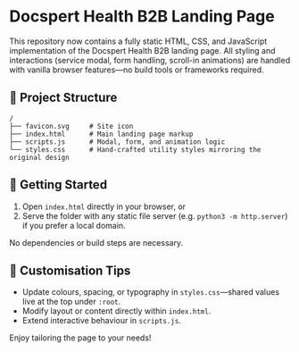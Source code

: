 # Docspert Health B2B Landing Page

This repository now contains a fully static HTML, CSS, and JavaScript implementation of the Docspert Health B2B landing page. All styling and interactions (service modal, form handling, scroll-in animations) are handled with vanilla browser features—no build tools or frameworks required.

## 📁 Project Structure

```text
/
├── favicon.svg     # Site icon
├── index.html      # Main landing page markup
├── scripts.js      # Modal, form, and animation logic
└── styles.css      # Hand-crafted utility styles mirroring the original design
```

## 🚀 Getting Started

1. Open `index.html` directly in your browser, or
2. Serve the folder with any static file server (e.g. `python3 -m http.server`) if you prefer a local domain.

No dependencies or build steps are necessary.

## 🧩 Customisation Tips

- Update colours, spacing, or typography in `styles.css`—shared values live at the top under `:root`.
- Modify layout or content directly within `index.html`.
- Extend interactive behaviour in `scripts.js`.

Enjoy tailoring the page to your needs!
